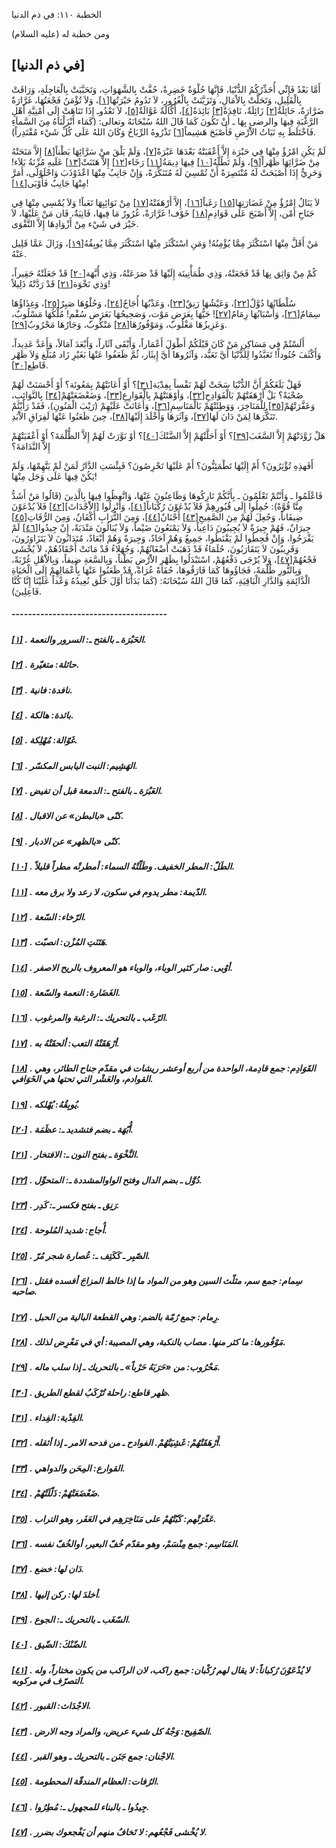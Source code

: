   الخطبة  ١١٠: في ذم الدنيا	

ومن خطبة له (عليه السلام)

## [في ذم الدنيا]

أَمَّا بَعْدُ فَإِنِّي أُحَذِّرُكُمُ الدُّنْيَا، فَإِنَّهَا حُلْوَةٌ خَضِرِةٌ، حُفَّتْ بِالشَّهَوَاتِ، وَتَحَبَّبَتْ  بِالْعَاجِلَةِ، وَرَاقَتْ بِالْقَلِيلِ، وَتَحَلَّتْ بِالاْمَالِ،  وَتَزَيَّنَتْ بِالْغُرُورِ، لاَ تَدُومُ حَبْرَتُهَا[[١\]](https://arabic.balaghah.net/node/561#_ftn1)، وَلاَ تُؤْمَنُ فَجْعَتُهَا، غَرَّارَةٌ ضَرَّارَةٌ، حَائِلَةٌ[[٢\]](https://arabic.balaghah.net/node/561#_ftn2) زَائِلَةٌ، نَافِدَةٌ[[٣\]](https://arabic.balaghah.net/node/561#_ftn3) بَائِدَةٌ[[٤\]](https://arabic.balaghah.net/node/561#_ftn4)، أَكَّالَةٌ غَوَّالَةٌ[[٥\]](https://arabic.balaghah.net/node/561#_ftn5)، لاَ تَعْدُوـ إِذَا تَنَاهَتْ إِلَى أُمْنِيَّةِ أَهْلِ الرَّغْبَةِ  فِيهَا والرضى بِهَا ـ أَنْ تَكُونَ كَمَا قَالَ اللهُ سُبْحَانَهُ وتعالى: (كَمَاء أَنْزَلْنَاهُ مِنَ السَّماَءِ فَاخْتَلَطَ بِهِ نَبَاتُ  الاَْرْضِ فَأَصْبَحَ هَشِيماً[[٦\]](https://arabic.balaghah.net/node/561#_ftn6) تَذْرُوهُ الرِّيَاحُ وَكَانَ اللهُ عَلَى كُلِّ شَيْء مُقْتَدِراً).

لَمْ يَكُنِ امْرُؤٌ مِنْهَا فِي حَبْرَة إِلاَّ أَعْقَبَتْهُ بَعْدَهَا عَبْرَةً[[٧\]](https://arabic.balaghah.net/node/561#_ftn7)، وَلَمْ يَلْقَ منْ سَرَّائِهَا بَطْناً[[٨\]](https://arabic.balaghah.net/node/561#_ftn8) إِلاَّ مَنَحَتْهُ مِنْ ضَرَّائِهَا ظَهْراً[[٩\]](https://arabic.balaghah.net/node/561#_ftn9)، وَلَمْ تَطُلَّهُ[[١٠\]](https://arabic.balaghah.net/node/561#_ftn10) فِيهَا دِيمَةُ[[١١\]](https://arabic.balaghah.net/node/561#_ftn11) رَخَاء[[١٢\]](https://arabic.balaghah.net/node/561#_ftn12) إِلاَّ هَتَنَتْ[[١٣\]](https://arabic.balaghah.net/node/561#_ftn13) عَلَيهِ مُزْنَةُ بَلاَء! وَحَرِيٌّ إِذَا أَصْبَحَتْ لَهُ مُنْتَصِرَةً  أَنْ تُمْسِيَ لَهُ مُتَنَكِّرَةً، وَإِنْ جَانِبٌ مِنْهَا اعْذَوْذَبَ  وَاحْلَوْلَى، أَمَرَّ مِنْهَا جَانِبٌ فَأَوْبَى[[١٤\]](https://arabic.balaghah.net/node/561#_ftn14)!

لاَ يَنَالُ امْرُؤٌ مِنْ غَضَارَتِهَا[[١٥\]](https://arabic.balaghah.net/node/561#_ftn15) رَغَباً[[١٦\]](https://arabic.balaghah.net/node/561#_ftn16)، إِلاَّ أَرْهَقَتْهُ[[١٧\]](https://arabic.balaghah.net/node/561#_ftn17) مِنْ نَوَائِبِهَا تَعَباً! وَلاَ يُمْسِي مِنْهَا فِي جَنَاحِ أَمْن، إِلاَّ أَصْبَحَ عَلَى قَوَادِمِ[[١٨\]](https://arabic.balaghah.net/node/561#_ftn18) خَوْف! غَرَّارَةٌ، غُرُورٌ مَا فِيهَا، فَانِيَةٌ، فَان مَنْ عَلَيْهَا، لاَ خَيْرَ في شَيْء مِنْ أَزْوَادِهَا إِلاَّ التَّقْوَى.

مَنْ أَقَلَّ مِنْهَا اسْتَكْثَرَ مِمَّا يُؤْمِنُهُ! وَمَنِ اسْتَكْثَرَ مِنْهَا اسْتَكْثَرَ مِمَّا يُوبِقُهُ[[١٩\]](https://arabic.balaghah.net/node/561#_ftn19)، وَزَالَ عَمَّا قَلِيل عَنْهُ.

كُمْ مِنْ وَاثِق بِهَا قَدْ فَجَعَتْهُ، وَذِي طُمَأْنِينَة إِلَيْهَا قَدْ صَرَعَتْهُ، وَذِي أُبَّهَة[[٢٠\]](https://arabic.balaghah.net/node/561#_ftn20) قَدْ جَعَلَتْهُ حَقِيراً، وَذِي نَخْوَة[[٢١\]](https://arabic.balaghah.net/node/561#_ftn21) قَدْ رَدَّتْهُ ذَلِيلاً!

سُلْطَانُهَا دُوَّلٌ[[٢٢\]](https://arabic.balaghah.net/node/561#_ftn22)، وَعَيْشُهَا رَنِقٌ[[٢٣\]](https://arabic.balaghah.net/node/561#_ftn23)، وَعَذْبُهَا أُجَاجٌ[[٢٤\]](https://arabic.balaghah.net/node/561#_ftn24)، وَحُلْوُهَا صَبِرٌ[[٢٥\]](https://arabic.balaghah.net/node/561#_ftn25)، وَغِذَاؤُهَا سِمَامٌ[[٢٦\]](https://arabic.balaghah.net/node/561#_ftn26)، وَأَسْبَابُهَا رِمَامٌ[[٢٧\]](https://arabic.balaghah.net/node/561#_ftn27)! حَيُّهَا بِعَرَضِ مَوْت، وَصَحِيحُهَا بَعَرَضِ سُقْم! مُلْكُهَا مَسْلُوبٌ، وَعَزِيزُهَا مَغْلُوبٌ، وَمَوْفُورُهَا[[٢٨\]](https://arabic.balaghah.net/node/561#_ftn28) مَنْكُوبٌ، وَجَارُهَا مَحْرُوبٌ[[٢٩\]](https://arabic.balaghah.net/node/561#_ftn29).

أَلَسْتُمْ فِي مَسَاكِنِ مَنْ كَانَ قَبْلَكُمْ أَطْوَلَ  أَعْمَاراً، وَأَبْقَى آثَاراً، وَأَبْعَدَ آمَالاً، وَأَعَدَّ عَدِيداً،  وَأَكْثَفَ جُنُوداً! تَعَبَّدُوا لِلدُّنْيَا أَيَّ تَعَبُّد، وَآثَرُوهَا أَيَّ إِيثَار، ثُمَّ ظَعَفُوا عَنْهَا بَغَيْرِ زَاد مُبَلِّغ وَلاَ  ظَهْر قَاطِع[[٣٠\]](https://arabic.balaghah.net/node/561#_ftn30).

فَهَلْ بَلَغَكُمْ أَنَّ الدُّنْيَا سَخَتْ لَهُمْ نَفْساً بِفِدْيَة[[٣١\]](https://arabic.balaghah.net/node/561#_ftn31)؟ أَوْ أَعَانَتْهُمْ بِمَعُونَة؟ أَوْ أَحْسَنَتْ لَهُمْ صُحْبَةً؟ بَلْ أَرْهَقَتْهُمْ بَالْفَوَادِحِ[[٣٢\]](https://arabic.balaghah.net/node/561#_ftn32)، وَأوْهَنَتْهُمْ بِالْقَوَارِعِ[[٣٣\]](https://arabic.balaghah.net/node/561#_ftn33)، وَضَعْضَعَتْهُمْ[[٣٤\]](https://arabic.balaghah.net/node/561#_ftn34) بِالنَّوَائِبِ، وَعَفَّرَتْهُمْ[[٣٥\]](https://arabic.balaghah.net/node/561#_ftn35) لِلْمَنَاخِرَ، وَوَطِئَتْهُمْ بَالْمَنَاسِمِ[[٣٦\]](https://arabic.balaghah.net/node/561#_ftn36)، وَأَعَانَتْ عَلَيْهِمْ (رَيْبَ الْمَنُونِ)، فَقَدْ رَأَيْتُمْ تَنَكُّرَهَا لِمَنْ دَانَ لَهَا[[٣٧\]](https://arabic.balaghah.net/node/561#_ftn37)، وَآثَرَهَا وَأَخْلَدَ إِلَيْهَا[[٣٨\]](https://arabic.balaghah.net/node/561#_ftn38)، حِينَ ظَعَنُوا عَنْهَا لَفِرَاقِ الاَْبَدِ.

هَلْ زَوَّدَتْهُمْ إِلاَّ السَّغَبَ[[٣٩\]](https://arabic.balaghah.net/node/561#_ftn39)؟ أَوْ أَحَلَّتْهُمْ إِلاَّ الضَّنْكَ[[٤٠\]](https://arabic.balaghah.net/node/561#_ftn40)؟ أوْ نَوَّرَتْ لَهُمْ إِلاَّ الظُّلْمَةَ؟ أَوْ أَعْقَبَتْهُمْ إِلاَّ النَّدَامَةَ؟

أَفَهذِهِ تُؤْثِرُونَ؟ أَمْ إِلَيْهَا تَطْمَئِنُّونَ؟ أَمْ  عَلَيْهَا تَحْرِصُونَ؟ فَبِئْسَتِ الدَّارُ لَمَنْ لَمْ يَتَّهِمْهَا،  وَلَمْ يَكُنْ فِيهَا عَلَى وَجَل مِنْهَا!

فَاعْلَمُوا ـ وَأَنْتُمْ تَعْلَمُونَ ـ بِأَنَّكُمْ  تَارِكُوهَا وَظَاعِنُونَ عَنْهَا، وَاتَّعِظُوا فِيهَا بِالَّذِينَ  (قَالُوا مَنْ أَشَدُّ مِنَّا قُوَّةً): حُمِلُوا إِلَى قُبُورِهِمْ فَلاَ  يُدْعَوْنَ رُكْبَاناً[[٤١\]](https://arabic.balaghah.net/node/561#_ftn41)، وَأُنْزِلُوا [الاَْجْدَاثَ][[٤٢\]](https://arabic.balaghah.net/node/561#_ftn42) فَلاَ يُدْعَوْنَ ضِيفَاناً، وَجُعِلَ لَهُمْ مِنَ الصَّفِيحِ[[٤٣\]](https://arabic.balaghah.net/node/561#_ftn43) أَجْنَانٌ[[٤٤\]](https://arabic.balaghah.net/node/561#_ftn44)، وَمِنَ التُّرَابِ أَكْفَانٌ، وَمِنَ الرُّفَاتِ[[٤٥\]](https://arabic.balaghah.net/node/561#_ftn45) جِيرَانٌ، فَهُمْ جِيرَةٌ لاَ يُجِيبُونَ دَاعِياً، وَلاَ يَمْنَعُونَ ضَيْماً، وَلاَ يُبَالُونَ مَنْدَبَةً، إِنْ جِيدُوا[[٤٦\]](https://arabic.balaghah.net/node/561#_ftn46) لَمْ يَفْرَحُوا، وَإِنْ قُحِطُوا لَمْ يَقْنَطُوا، جَمِيعٌ وَهُمْ  آحَادٌ، وَجِيرَةٌ وَهُمْ أَبْعَادٌ، مُتَدَانُونَ لاَ يَتَزَاوَرُونَ،  وَقَرِيبُونَ لاَ يَتَقَارَبُونَ، حُلَمَاءُ قَدْ ذَهَبَتْ أَضْغَانُهُمْ،  وَجُهَلاءُ قَدْ مَاتَتْ أَحْقَادُهُمْ، لاَ يُخْشَى فَجْعُهُمْ[[٤٧\]](https://arabic.balaghah.net/node/561#_ftn47)، وَلاَ يُرْجَى دَفْعُهُمْ، اسْتَبْدَلُوا بِظَهْرِ الاَْرْضِ بَطْناً،  وَبِالسَّعَةِ ضِيقاً، وَبِالاَْهْلِ غُرْبَةً، وَبِالنُّورِ ظُلْمَةً،  فَجَاؤُوهَا كَمَا فَارَقُوهَا، حُفَاةً عُرَاةً، قَدْ ظَعَنُوا عَنْهَا  بِأَعْمَالِهِمْ إِلَى الْحَيَاةِ الْدَّائِمَةِ وَالدَّارِ الْبَاقِيَةِ،  كَمَا قَالَ اللهُ سُبْحَانَهُ: (كَمَا بَدَأْنَا أَوَّلَ خَلْق نُعِيدُهُ  وَعْداً عَلَيْنَا إِنَّا كُنَّا فَاعِلِينَ).

##### --------------------------------------

##### [[١\]](https://arabic.balaghah.net/node/561#_ftnref1) . الحَبْرَة ـ بالفتح ـ: السرور والنعمة.

##### [[٢\]](https://arabic.balaghah.net/node/561#_ftnref2) . حائلة: متغيّرة.

##### [[٣\]](https://arabic.balaghah.net/node/561#_ftnref3) . نافدة: فانية.

##### [[٤\]](https://arabic.balaghah.net/node/561#_ftnref4) . بائدة: هالكة.

##### [[٥\]](https://arabic.balaghah.net/node/561#_ftnref5) . غَوّالة: مُهْلِكة.

##### [[٦\]](https://arabic.balaghah.net/node/561#_ftnref6) . الهَشِيم: النبت اليابس المكسّر.

##### [[٧\]](https://arabic.balaghah.net/node/561#_ftnref7) . العَبْرَة ـ بالفتح ـ: الدمعة قبل أن تفيض.

##### [[٨\]](https://arabic.balaghah.net/node/561#_ftnref8) . كنّى «بالبطن» عن الاقبال.

##### [[٩\]](https://arabic.balaghah.net/node/561#_ftnref9) . كنّى «بالظهر» عن الادبار.

##### [[١٠\]](https://arabic.balaghah.net/node/561#_ftnref10) . الطَلّ: المطر الخفيف. وطَلّتْهُ السماء: أمطرتْه مطراً قليلاً.

##### [[١١\]](https://arabic.balaghah.net/node/561#_ftnref11) . الدّيمة: مطر يدوم في سكون، لا رعد ولا برق معه.

##### [[١٢\]](https://arabic.balaghah.net/node/561#_ftnref12) . الرّخاء: السّعة.

##### [[١٣\]](https://arabic.balaghah.net/node/561#_ftnref13) . هَتَنَتِ المُزْن: انصبّت.

##### [[١٤\]](https://arabic.balaghah.net/node/561#_ftnref14) . أوْبى: صار كثير الوباء، والوباء هو المعروف بالريح الاصفر.

##### [[١٥\]](https://arabic.balaghah.net/node/561#_ftnref15) . الغَضَارة: النعمة والسّعة.

##### [[١٦\]](https://arabic.balaghah.net/node/561#_ftnref16) . الرّغَب ـ بالتحريك ـ: الرغبة والمرغوب.

##### [[١٧\]](https://arabic.balaghah.net/node/561#_ftnref17) . أرْهَقَتْهُ التعب: ألحقَتْهُ به.

##### [[١٨\]](https://arabic.balaghah.net/node/561#_ftnref18) . القَوَادِم: جمع قادِمة، الواحدة من أربع أوعشر ريشات في مقدّم جناح الطائر، وهي القوادم، والعَشْر التي تحتها هي الخَوَافي.

##### [[١٩\]](https://arabic.balaghah.net/node/561#_ftnref19) . يُوبِقُهُ: يُهْلكه.

##### [[٢٠\]](https://arabic.balaghah.net/node/561#_ftnref20) . أُبّهَة ـ بضم فتشديد ـ: عظَمَة.

##### [[٢١\]](https://arabic.balaghah.net/node/561#_ftnref21) . النَّخْوَة ـ بفتح النون ـ: الافتخار.

##### [[٢٢\]](https://arabic.balaghah.net/node/561#_ftnref22) . دُوَّل ـ بضم الدال وفتح الواوالمشددة ـ: المتحوِّل.

##### [[٢٣\]](https://arabic.balaghah.net/node/561#_ftnref23) . رَنِق ـ بفتح فكسر ـ: كَدِر.

##### [[٢٤\]](https://arabic.balaghah.net/node/561#_ftnref24) . أُجاج: شديد المُلوحة.

##### [[٢٥\]](https://arabic.balaghah.net/node/561#_ftnref25) . الصّبِر ـ كَكَتِف ـ: عُصارة شجر مُرّ.

##### [[٢٦\]](https://arabic.balaghah.net/node/561#_ftnref26) . سِمام: جمع سم، مثلّث السين وهو من المواد ما إذا خالط المزاجَ أفسده فقتل صاحبه.

##### [[٢٧\]](https://arabic.balaghah.net/node/561#_ftnref27) . رِمام: جمع رُمّة بالضم: وهي القطعة البالية من الحبل.

##### [[٢٨\]](https://arabic.balaghah.net/node/561#_ftnref28) . مَوْفُورها: ما كثر منها. مصاب بالنكبة، وهي المصيبة: أي في مَعْرِض لذلك.

##### [[٢٩\]](https://arabic.balaghah.net/node/561#_ftnref29) . مَحْرُوب: من «حَرَبَهُ حَرْباً» ـ بالتحريك ـ إذا سلب ماله.

##### [[٣٠\]](https://arabic.balaghah.net/node/561#_ftnref30) . ظهر قاطع: راحلة تُرْكَبُ لقطع الطريق.

##### [[٣١\]](https://arabic.balaghah.net/node/561#_ftnref31) . الفِدْية: الفِداء.

##### [[٣٢\]](https://arabic.balaghah.net/node/561#_ftnref32) . أَرْهَقَتْهُمْ: غَشِيَتْهُمْ. الفوادح ـ من فدحه الامر ـ إذا أثقله.

##### [[٣٣\]](https://arabic.balaghah.net/node/561#_ftnref33) . القوارع: المِحَن والدواهي.

##### [[٣٤\]](https://arabic.balaghah.net/node/561#_ftnref34) . ضَعْضَعَتْهُمْ: ذَلّلَتْهُمْ.

##### [[٣٥\]](https://arabic.balaghah.net/node/561#_ftnref35) . عَفّرَتْهم: كَبّتْهُمْ على مَنَاخِرَهِم في العَفَر، وهو التراب.

##### [[٣٦\]](https://arabic.balaghah.net/node/561#_ftnref36) . المَنَاسِم: جمع مِنْسَمْ، وهو مقدّم خُفّ البعير، أوالخُفّ نفسه.

##### [[٣٧\]](https://arabic.balaghah.net/node/561#_ftnref37) . دَان لها: خضع.

##### [[٣٨\]](https://arabic.balaghah.net/node/561#_ftnref38) . أخلدَ لها: ركن إليها.

##### [[٣٩\]](https://arabic.balaghah.net/node/561#_ftnref39) . السّغَب ـ بالتحريك ـ: الجوع.

##### [[٤٠\]](https://arabic.balaghah.net/node/561#_ftnref40) . الضّنْكَ: الضّيق.

##### [[٤١\]](https://arabic.balaghah.net/node/561#_ftnref41) . لا يُدْعَوْنَ رُكباناً: لا يقال لهم رُكْبان: جمع راكب، لان الراكب من يكون مختاراً، وله التصرّف في مركوبه.

##### [[٤٢\]](https://arabic.balaghah.net/node/561#_ftnref42) . الاجْدَاث: القبور.

##### [[٤٣\]](https://arabic.balaghah.net/node/561#_ftnref43) . الصّفِيح: وَجْهُ كل شيء عريض، والمراد وجه الارض.

##### [[٤٤\]](https://arabic.balaghah.net/node/561#_ftnref44) . الاجْنان: جمع جَنَن ـ بالتحريك ـ وهو القبر.

##### [[٤٥\]](https://arabic.balaghah.net/node/561#_ftnref45) . الرُفات: العظام المندقّة المحطومة.

##### [[٤٦\]](https://arabic.balaghah.net/node/561#_ftnref46) . جِيدُوا ـ بالبناء للمجهول ـ: مُطِرُوا.

##### [[٤٧\]](https://arabic.balaghah.net/node/561#_ftnref47) . لا يُخْشى فَجْعُهم: لا تَخافُ منهم أن يَفْجعوك بضرر. 
